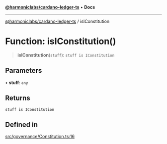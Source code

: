 [**@harmoniclabs/cardano-ledger-ts**](../README.md) • **Docs**

***

[@harmoniclabs/cardano-ledger-ts](../globals.md) / isIConstitution

# Function: isIConstitution()

> **isIConstitution**(`stuff`): `stuff is IConstitution`

## Parameters

• **stuff**: `any`

## Returns

`stuff is IConstitution`

## Defined in

[src/governance/Constitution.ts:16](https://github.com/HarmonicLabs/cardano-ledger-ts/blob/94dd590ffe94133126b0d8d49920fc7b002e1975/src/governance/Constitution.ts#L16)
